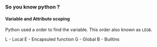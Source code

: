 ### So you know python ?

#### Variable and Attribute scoping
Python used a order to find the variable. This order also known as `LEGB`.

L - Local
E - Encapsuled function
G - Global
B - Builtins
